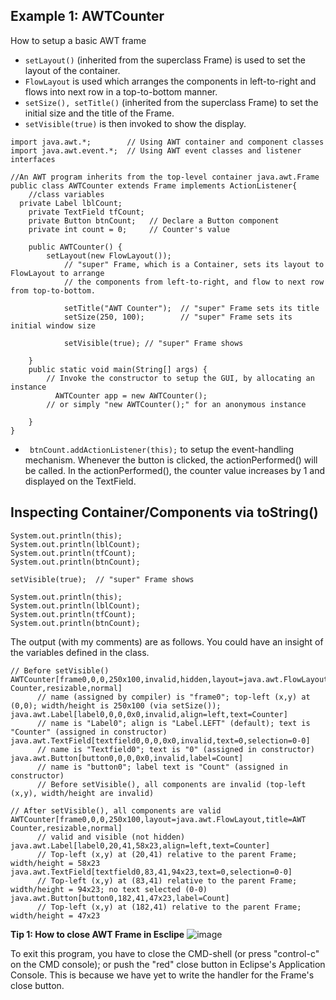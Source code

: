 
## Example 1: AWTCounter

How to setup a basic AWT frame

* `setLayout()` (inherited from the superclass Frame) is used to set the layout of the container. 
* `FlowLayout` is used which arranges the components in left-to-right and flows into next row in a top-to-bottom manner.
* `setSize(), setTitle()` (inherited from the superclass Frame) to set the initial size and the title of the Frame.  
* `setVisible(true)` is then invoked to show the display.

```
import java.awt.*;        // Using AWT container and component classes
import java.awt.event.*;  // Using AWT event classes and listener interfaces

//An AWT program inherits from the top-level container java.awt.Frame
public class AWTCounter extends Frame implements ActionListener{
	//class variables
  private Label lblCount;
	private TextField tfCount;
	private Button btnCount;   // Declare a Button component
	private int count = 0;     // Counter's value
	
	public AWTCounter() {
		setLayout(new FlowLayout());
        	// "super" Frame, which is a Container, sets its layout to FlowLayout to arrange
        	// the components from left-to-right, and flow to next row from top-to-bottom.
	
	    	setTitle("AWT Counter");  // "super" Frame sets its title
	    	setSize(250, 100);        // "super" Frame sets its initial window size
	 
	    	setVisible(true); // "super" Frame shows
	   	     
	}
	public static void main(String[] args) {
		// Invoke the constructor to setup the GUI, by allocating an instance
	      AWTCounter app = new AWTCounter();
	    // or simply "new AWTCounter();" for an anonymous instance

	}
}

```

* ` btnCount.addActionListener(this);` to setup the event-handling mechanism. Whenever the button is clicked, the actionPerformed() will be called. In the actionPerformed(), the counter value increases by 1 and displayed on the TextField.

## Inspecting Container/Components via toString()
```
System.out.println(this);
System.out.println(lblCount);
System.out.println(tfCount);
System.out.println(btnCount);
 
setVisible(true);  // "super" Frame shows
 
System.out.println(this);
System.out.println(lblCount);
System.out.println(tfCount);
System.out.println(btnCount);
```
The output (with my comments) are as follows. You could have an insight of the variables defined in the class.
```
// Before setVisible()
AWTCounter[frame0,0,0,250x100,invalid,hidden,layout=java.awt.FlowLayout,title=AWT Counter,resizable,normal]
      // name (assigned by compiler) is "frame0"; top-left (x,y) at (0,0); width/height is 250x100 (via setSize());
java.awt.Label[label0,0,0,0x0,invalid,align=left,text=Counter]
      // name is "Label0"; align is "Label.LEFT" (default); text is "Counter" (assigned in constructor)
java.awt.TextField[textfield0,0,0,0x0,invalid,text=0,selection=0-0]
      // name is "Textfield0"; text is "0" (assigned in constructor)
java.awt.Button[button0,0,0,0x0,invalid,label=Count]
      // name is "button0"; label text is "Count" (assigned in constructor)
      // Before setVisible(), all components are invalid (top-left (x,y), width/height are invalid) 
 
// After setVisible(), all components are valid
AWTCounter[frame0,0,0,250x100,layout=java.awt.FlowLayout,title=AWT Counter,resizable,normal]
      // valid and visible (not hidden)
java.awt.Label[label0,20,41,58x23,align=left,text=Counter]
      // Top-left (x,y) at (20,41) relative to the parent Frame; width/height = 58x23
java.awt.TextField[textfield0,83,41,94x23,text=0,selection=0-0]
      // Top-left (x,y) at (83,41) relative to the parent Frame; width/height = 94x23; no text selected (0-0)
java.awt.Button[button0,182,41,47x23,label=Count]
      // Top-left (x,y) at (182,41) relative to the parent Frame; width/height = 47x23
```

**Tip 1: How to close AWT Frame in Esclipe**
![image](https://user-images.githubusercontent.com/47073386/58379588-1c8a4d00-7fd8-11e9-8414-53e41424859f.png)

To exit this program, you have to close the CMD-shell (or press "control-c" on the CMD console); or push the "red" close button in Eclipse's Application Console. This is because we have yet to write the handler for the Frame's close button. 
